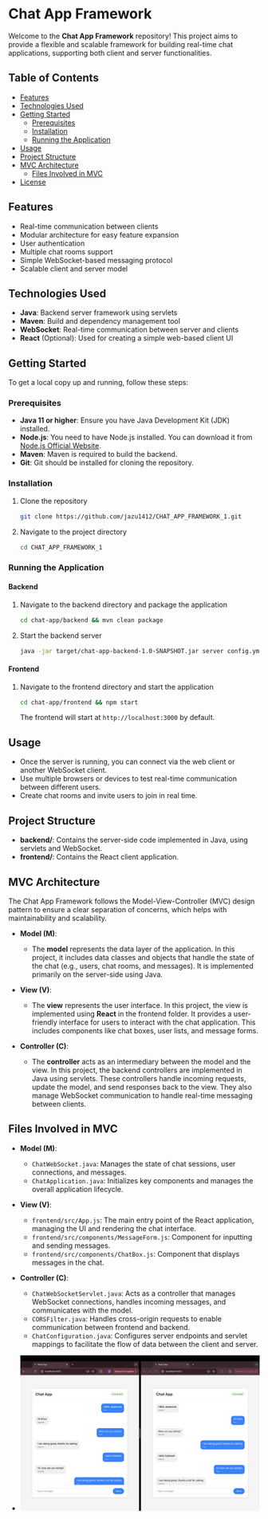 # Chat App Framework

Welcome to the **Chat App Framework** repository! This project aims to provide a flexible and scalable framework for building real-time chat applications, supporting both client and server functionalities.

## Table of Contents
- [Features](#features)
- [Technologies Used](#technologies-used)
- [Getting Started](#getting-started)
  - [Prerequisites](#prerequisites)
  - [Installation](#installation)
  - [Running the Application](#running-the-application)
- [Usage](#usage)
- [Project Structure](#project-structure)
- [MVC Architecture](#mvc-architecture)
  - [Files Involved in MVC](#files-involved-in-mvc)
- [License](#license)

## Features
- Real-time communication between clients
- Modular architecture for easy feature expansion
- User authentication
- Multiple chat rooms support
- Simple WebSocket-based messaging protocol
- Scalable client and server model

## Technologies Used
- **Java**: Backend server framework using servlets
- **Maven**: Build and dependency management tool
- **WebSocket**: Real-time communication between server and clients
- **React** (Optional): Used for creating a simple web-based client UI

## Getting Started

To get a local copy up and running, follow these steps:

### Prerequisites

- **Java 11 or higher**: Ensure you have Java Development Kit (JDK) installed.
- **Node.js**: You need to have Node.js installed. You can download it from [Node.js Official Website](https://nodejs.org/).
- **Maven**: Maven is required to build the backend.
- **Git**: Git should be installed for cloning the repository.

### Installation

1. Clone the repository
   ```bash
   git clone https://github.com/jazu1412/CHAT_APP_FRAMEWORK_1.git
   ```

2. Navigate to the project directory
   ```bash
   cd CHAT_APP_FRAMEWORK_1
   ```

### Running the Application

#### Backend

1. Navigate to the backend directory and package the application
   ```bash
   cd chat-app/backend && mvn clean package
   ```

2. Start the backend server
   ```bash
   java -jar target/chat-app-backend-1.0-SNAPSHOT.jar server config.yml
   ```

#### Frontend

1. Navigate to the frontend directory and start the application
   ```bash
   cd chat-app/frontend && npm start
   ```
   The frontend will start at `http://localhost:3000` by default.

## Usage
- Once the server is running, you can connect via the web client or another WebSocket client.
- Use multiple browsers or devices to test real-time communication between different users.
- Create chat rooms and invite users to join in real time.

## Project Structure
- **backend/**: Contains the server-side code implemented in Java, using servlets and WebSocket.
- **frontend/**: Contains the React client application.

## MVC Architecture
The Chat App Framework follows the Model-View-Controller (MVC) design pattern to ensure a clear separation of concerns, which helps with maintainability and scalability.

- **Model (M)**: 
  - The **model** represents the data layer of the application. In this project, it includes data classes and objects that handle the state of the chat (e.g., users, chat rooms, and messages). It is implemented primarily on the server-side using Java.

- **View (V)**: 
  - The **view** represents the user interface. In this project, the view is implemented using **React** in the frontend folder. It provides a user-friendly interface for users to interact with the chat application. This includes components like chat boxes, user lists, and message forms.

- **Controller (C)**: 
  - The **controller** acts as an intermediary between the model and the view. In this project, the backend controllers are implemented in Java using servlets. These controllers handle incoming requests, update the model, and send responses back to the view. They also manage WebSocket communication to handle real-time messaging between clients.

## Files Involved in MVC
- **Model (M)**:
  - `ChatWebSocket.java`: Manages the state of chat sessions, user connections, and messages.
  - `ChatApplication.java`: Initializes key components and manages the overall application lifecycle.

- **View (V)**:
  - `frontend/src/App.js`: The main entry point of the React application, managing the UI and rendering the chat interface.
  - `frontend/src/components/MessageForm.js`: Component for inputting and sending messages.
  - `frontend/src/components/ChatBox.js`: Component that displays messages in the chat.

- **Controller (C)**:
  - `ChatWebSocketServlet.java`: Acts as a controller that manages WebSocket connections, handles incoming messages, and communicates with the model.
  - `CORSFilter.java`: Handles cross-origin requests to enable communication between frontend and backend.
  - `ChatConfiguration.java`: Configures server endpoints and servlet mappings to facilitate the flow of data between the client and server.
 
- ![Alt text](/a1.png)



